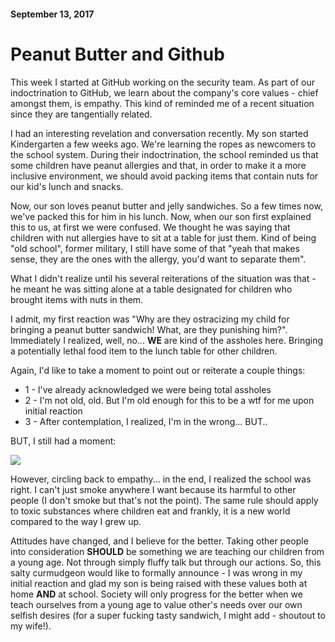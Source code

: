 #### September 13, 2017

# Peanut Butter and Github

This week I started at GitHub working on the security team. As part of our indoctrination to GitHub, we learn about the company's core values - chief amongst them, is empathy. This kind of reminded me of a recent situation since they are tangentially related. 

I had an interesting revelation and conversation recently. My son started Kindergarten a few weeks ago. We're learning the ropes as newcomers to the school system. During their indoctrination, the school reminded us that some children have peanut allergies and that, in order to make it a more inclusive environment, we should avoid packing items that contain nuts for our kid's lunch and snacks.

Now, our son loves peanut butter and jelly sandwiches. So a few times now, we've packed this for him in his lunch. Now, when our son first explained this to us, at first we were confused. We thought he was saying that children with nut allergies have to sit at a table for just them. Kind of being "old school", former military, I still have some of that "yeah that makes sense, they are the ones with the allergy, you'd want to separate them". 

What I didn't realize until his several reiterations of the situation was that - he meant he was sitting alone at a table designated for children who brought items with nuts in them.

I admit, my first reaction was "Why are they ostracizing my child for bringing a peanut butter sandwich! What, are they punishing him?". Immediately I realized, well, no... **WE** are kind of the assholes here. Bringing a potentially lethal food item to the lunch table for other children.

Again, I'd like to take a moment to point out or reiterate a couple things:

* 1 - I've already acknowledged we were being total assholes
* 2 - I'm not old, old. But I'm old enough for this to be a wtf for me upon initial reaction
* 3 - After contemplation, I realized, I'm in the wrong... BUT..

BUT, I still had a moment:

![](https://user-images.githubusercontent.com/544667/30409037-618c7cca-98b7-11e7-9b69-11d7a4b9d184.png)

However, circling back to empathy... in the end, I realized the school was right. I can't just smoke anywhere I want because its harmful to other people (I don't smoke but that's not the point). The same rule should apply to toxic substances where children eat and frankly, it is a new world compared to the way I grew up. 

Attitudes have changed, and I believe for the better. Taking other people into consideration **SHOULD** be something we are teaching our children from a young age. Not through simply fluffy talk but through our actions. So, this salty curmudgeon would like to formally announce - I was wrong in my initial reaction and glad my son is being raised with these values both at home **AND** at school. Society will only progress for the better when we teach ourselves from a young age to value other's needs over our own selfish desires (for a super fucking tasty sandwich, I might add - shoutout to my wife!).
